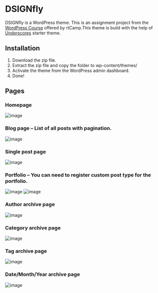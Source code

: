 # DSIGNfly
DSIGNfly is a WordPress theme. This is an assignment project from the  [WordPress Course](https://learn.rtcamp.com/courses/wordpress-development/) offered by rtCamp.This theme is build with the help of [Underscores](https://underscores.me/) starter theme.

## Installation
1. Download the zip file.
2. Extract the zip file and copy the folder to wp-content/themes/
3. Activate the theme from the WordPress admin dashboard.
4. Done!

## Pages
    
### Homepage
![image](https://github.com/Sukhendu2002/DSIGNfly/assets/76804228/edfb2ba4-e8a6-4b83-8edc-8e727445057c)
### Blog page – List of all posts with pagination.
![image](https://github.com/Sukhendu2002/DSIGNfly/assets/76804228/511d2d93-709b-419c-917b-6a9e83a7c887)
### Single post page
![image](https://github.com/Sukhendu2002/DSIGNfly/assets/76804228/4ee58118-9315-42fe-b39d-f60c99b82ae8)
### Portfolio – You can need to register custom post type for the portfolio.
![image](https://github.com/Sukhendu2002/DSIGNfly/assets/76804228/7cf2e445-824a-453f-b87c-21a1895016f8)
![image](https://github.com/Sukhendu2002/DSIGNfly/assets/76804228/d672251c-186b-4a1e-9ed4-acec2db91f5b)
### Author archive page
![image](https://github.com/Sukhendu2002/DSIGNfly/assets/76804228/a22cfd6a-3a78-411a-873e-5d29a10f9aaa)
### Category archive page
![image](https://github.com/Sukhendu2002/DSIGNfly/assets/76804228/d97aa00f-f26a-42e3-957d-5fbbe4ac04ec)
### Tag archive page
![image](https://github.com/Sukhendu2002/DSIGNfly/assets/76804228/a5d1b80e-3ea1-458b-8a50-c92066dbde4a)
### Date/Month/Year archive page
![image](https://github.com/Sukhendu2002/DSIGNfly/assets/76804228/cea47847-5fda-42b5-a096-018c7beeb6d2)
